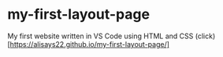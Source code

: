 # my-first-layout-page
My first website written in VS Code using HTML and CSS
(click) [https://alisays22.github.io/my-first-layout-page/]
